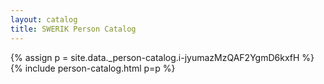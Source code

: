 ```yaml
---
layout: catalog
title: SWERIK Person Catalog
---
```

{% assign p = site.data._person-catalog.i-jyumazMzQAF2YgmD6kxfH %}
{% include person-catalog.html p=p %}

